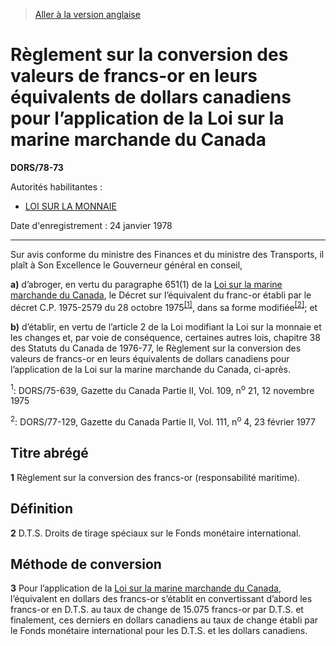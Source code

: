 > [Aller à la version anglaise](/en/Regulations/Statutory%20Orders%20and%20Regulations/78/73.md)

# Règlement sur la conversion des valeurs de francs-or en leurs équivalents de dollars canadiens pour l’application de la Loi sur la marine marchande du Canada

**DORS/78-73**

Autorités habilitantes : 
- [LOI SUR LA MONNAIE](/fr/Lois/Lois%20révisées%20du%20Canada/C/C-52.md)

Date d'enregistrement : 24 janvier 1978

----------

Sur avis conforme du ministre des Finances et du ministre des Transports, il plaît à Son Excellence le Gouverneur général en conseil,

**a)** d’abroger, en vertu du paragraphe 651(1) de la [Loi sur la marine marchande du Canada](/fr/Lois/Lois%20révisées%20du%20Canada/S/S-9.md), le Décret sur l’équivalent du franc-or établi par le décret C.P. 1975-2579 du 28 octobre 1975<sup><a href='#footnote1_f'>[1]</a></sup>, dans sa forme modifiée<sup><a href='#footnote2_f'>[2]</a></sup>; et



**b)** d’établir, en vertu de l’article 2 de la Loi modifiant la Loi sur la monnaie et les changes et, par voie de conséquence, certaines autres lois, chapitre 38 des Statuts du Canada de 1976-77, le Règlement sur la conversion des valeurs de francs-or en leurs équivalents de dollars canadiens pour l’application de la Loi sur la marine marchande du Canada, ci-après.



<a name='footnote1_f'><sup>1</sup></a>: DORS/75-639, Gazette du Canada Partie II, Vol. 109, n<sup>o</sup> 21, 12 novembre 1975<br />

<a name='footnote2_f'><sup>2</sup></a>: DORS/77-129, Gazette du Canada Partie II, Vol. 111, n<sup>o</sup> 4, 23 février 1977<br />




## Titre abrégé


**1** Règlement sur la conversion des francs-or (responsabilité maritime).




## Définition


**2** D.T.S. Droits de tirage spéciaux sur le Fonds monétaire international.




## Méthode de conversion


**3** Pour l’application de la [Loi sur la marine marchande du Canada](/fr/Lois/Lois%20révisées%20du%20Canada/S/S-9.md), l’équivalent en dollars des francs-or s’établit en convertissant d’abord les francs-or en D.T.S. au taux de change de 15.075 francs-or par D.T.S. et finalement, ces derniers en dollars canadiens au taux de change établi par le Fonds monétaire international pour les D.T.S. et les dollars canadiens.


